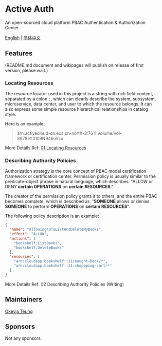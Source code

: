 # Active Auth

An open-sourced cloud platform PBAC Authentication & Authorization Center.

[English](documents/en/README.md) | [简体中文](documents/zh-Hans/README.md)

## Features

(README.md document and wikipages will publish on release of first version, please wait.)

### Locating Resources

The resource locator used in this project is a string with rich field content, separated by a colon `:`, which can
clearly describe the system, subsystem, microservice, data center, and user to which the resource belongs. It can also
express some simple resource hierarchical relationships in catalog style.

Here is an example:

> arn:activecloud-cn:ecs:cn-north-3:7611:volume/vol-8678eY3109N946oVsq

More Details Ref: [01 Locating Resources](01-Locating-Resources.md)

### Describing Authority Policies

Authorization strategy is the core concept of PBAC model certification framework or certification center. Permission
policy is usually similar to the predicate-object phrase in natural language, which describes: "ALLOW or DENY **certain
OPERATIONS** on **certain RESOURCES**."

The creator of the permission policy grants it to others, and the entire PBAC becomes complete, which is described
as: "**SOMEONE** allows or denies **SOMEONE** to perform **OPERATIONS** on **certain RESOURCES**".

The following policy description is an example:

```json
{
  "name": "Allowing43ToListAndDeleteMyBooks",
  "effect": "ALLOW",
  "actions": [
    "bookshelf:ListBooks",
    "bookshelf:DeleteBooks"
  ],
  "resources": [
    "arn:cloudapp:bookshelf::31:bought-book/*",
    "arn:cloudapp:bookshelf::31:shoppping-cart/*"
  ]
}
```

More Details Ref: 02 Describing Authority Policies (Writing)

## Maintainers

[Okeyja Teung](https://github.com/Okeyja)

## Sponsors

Not any sponsors.